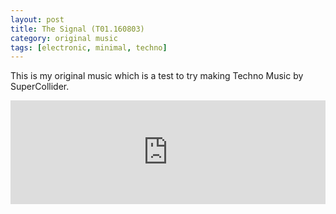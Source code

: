 ```yaml
---
layout: post
title: The Signal (T01.160803)
category: original music
tags: [electronic, minimal, techno]
---
```

This is my original music which is a test to try making Techno Music by SuperCollider.
<iframe width="100%" height="166" scrolling="no" frameborder="no" src="https://w.soundcloud.com/player/?url=https%3A//api.soundcloud.com/tracks/281471035&amp;color=ff5500&amp;auto_play=false&amp;hide_related=false&amp;show_comments=true&amp;show_user=true&amp;show_reposts=false"></iframe>
